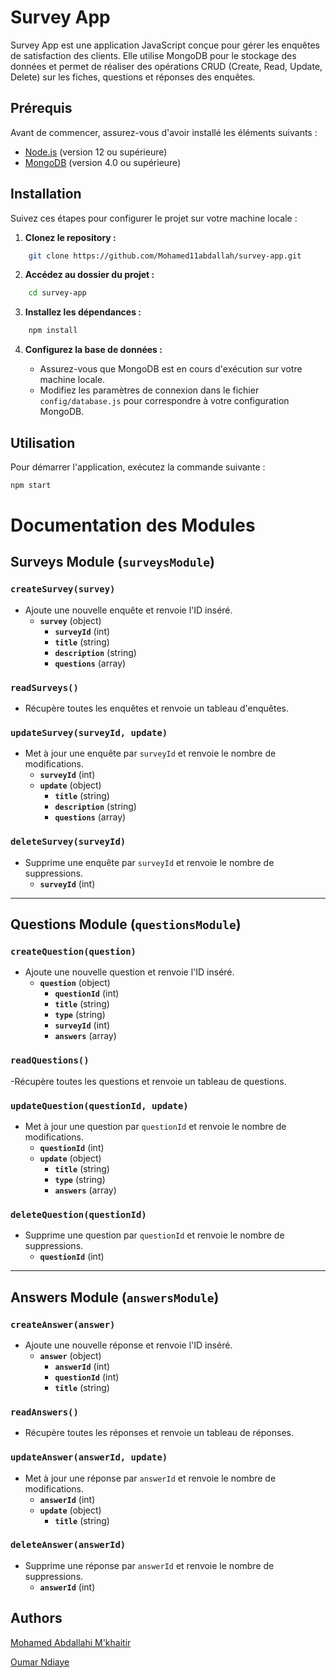 # Survey App

Survey App est une application JavaScript conçue pour gérer les enquêtes de satisfaction des clients. Elle utilise MongoDB pour le stockage des données et permet de réaliser des opérations CRUD (Create, Read, Update, Delete) sur les fiches, questions et réponses des enquêtes.

## Prérequis

Avant de commencer, assurez-vous d'avoir installé les éléments suivants :

- [Node.js](https://nodejs.org/) (version 12 ou supérieure)
- [MongoDB](https://www.mongodb.com/try/download/community) (version 4.0 ou supérieure)

## Installation

Suivez ces étapes pour configurer le projet sur votre machine locale :

1. **Clonez le repository :**

```bash
    git clone https://github.com/Mohamed11abdallah/survey-app.git
```

2. **Accédez au dossier du projet :**

```bash
    cd survey-app
```

3. **Installez les dépendances :**

```bash
    npm install
```

4. **Configurez la base de données :**

    - Assurez-vous que MongoDB est en cours d'exécution sur votre machine locale.
    - Modifiez les paramètres de connexion dans le fichier `config/database.js` pour correspondre à votre configuration MongoDB.

## Utilisation

Pour démarrer l'application, exécutez la commande suivante :

```bash
npm start
```

# Documentation des Modules

## **Surveys Module (`surveysModule`)**

### `createSurvey(survey)`
- Ajoute une nouvelle enquête et renvoie l'ID inséré.
  - **`survey`** (object)
    - **`surveyId`** (int)
    - **`title`** (string)
    - **`description`** (string)
    - **`questions`** (array)

### `readSurveys()`
- Récupère toutes les enquêtes et renvoie un tableau d'enquêtes.

### `updateSurvey(surveyId, update)`
- Met à jour une enquête par `surveyId` et renvoie le nombre de modifications.
  - **`surveyId`** (int)
  - **`update`** (object)
    - **`title`** (string)
    - **`description`** (string)
    - **`questions`** (array)

### `deleteSurvey(surveyId)`
- Supprime une enquête par `surveyId` et renvoie le nombre de suppressions.
  - **`surveyId`** (int)

---

## **Questions Module (`questionsModule`)**

### `createQuestion(question)`
- Ajoute une nouvelle question et renvoie l'ID inséré.
  - **`question`** (object)
    - **`questionId`** (int)
    - **`title`** (string)
    - **`type`** (string)
    - **`surveyId`** (int)
    - **`answers`** (array)

### `readQuestions()`
-Récupère toutes les questions et renvoie un tableau de questions.

### `updateQuestion(questionId, update)`
- Met à jour une question par `questionId` et renvoie le nombre de modifications.
  - **`questionId`** (int)
  - **`update`** (object)
    - **`title`** (string)
    - **`type`** (string)
    - **`answers`** (array)

### `deleteQuestion(questionId)`
- Supprime une question par `questionId` et renvoie le nombre de suppressions.
  - **`questionId`** (int)

---

## **Answers Module (`answersModule`)**

### `createAnswer(answer)`
- Ajoute une nouvelle réponse et renvoie l'ID inséré.
  - **`answer`** (object)
    - **`answerId`** (int)
    - **`questionId`** (int)
    - **`title`** (string)

### `readAnswers()`
- Récupère toutes les réponses et renvoie un tableau de réponses.

### `updateAnswer(answerId, update)`
- Met à jour une réponse par `answerId` et renvoie le nombre de modifications.
  - **`answerId`** (int)
  - **`update`** (object)
    - **`title`** (string)

### `deleteAnswer(answerId)`
- Supprime une réponse par `answerId` et renvoie le nombre de suppressions.
  - **`answerId`** (int)


## Authors

[Mohamed Abdallahi M'khaitir](https://github.com/Mohamed11abdallah)                                              

[Oumar Ndiaye](https://github.com/OUMARNDIAYE49)
